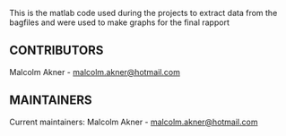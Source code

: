 This is the matlab code used during the projects to extract data from the bagfiles and were used to make graphs for the final rapport

CONTRIBUTORS
-----------
Malcolm Akner - malcolm.akner@hotmail.com

MAINTAINERS
-----------
Current maintainers:
Malcolm Akner - malcolm.akner@hotmail.com
